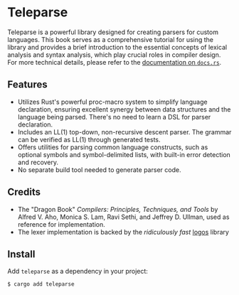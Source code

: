 # Teleparse
Teleparse is a powerful library designed for creating parsers for custom languages. This book serves as a comprehensive tutorial for using the library and provides a brief introduction to the essential concepts of lexical analysis and syntax analysis, which play crucial roles in compiler design. For more technical details, please refer to the [documentation on `docs.rs`](https://docs.rs/teleparse).

## Features

- Utilizes Rust's powerful proc-macro system to simplify language declaration, ensuring excellent synergy between data structures and the language being parsed. There's no need to learn a DSL for parser declaration.
- Includes an LL(1) top-down, non-recursive descent parser. The grammar can be verified as LL(1) through generated tests.
- Offers utilities for parsing common language constructs, such as optional symbols and symbol-delimited lists, with built-in error detection and recovery.
- No separate build tool needed to generate parser code.

## Credits
- The "Dragon Book" _Compilers: Principles, Techniques, and Tools_ by Alfred V. Aho, Monica S. Lam, Ravi Sethi, and Jeffrey D. Ullman, used as reference for implementation.
- The lexer implementation is backed by the *ridiculously fast* [logos](https://github.com/maciejhirsz/logos) library

## Install
Add `teleparse` as a dependency in your project:
```console
$ cargo add teleparse
```
